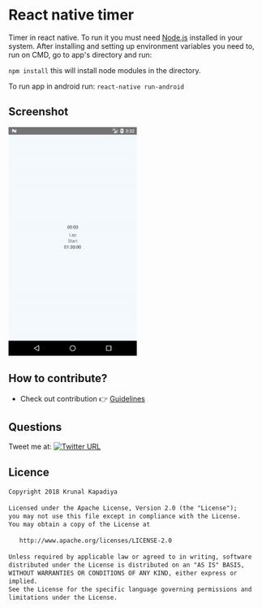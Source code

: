 # React native timer

Timer in react native. To run it you must need [Node.js](https://nodejs.org/en/) installed in your system. After installing and setting up environment variables you need to, run on CMD, go to app's directory and run:

`npm install` this will install node modules in the directory. 

To run app in android run:
`react-native run-android`

## Screenshot
<img src="screenshot.gif" height = "450"/>

## How to contribute?
- Check out contribution :point_right: [Guidelines](./CONTRIBUTING.md)  

## Questions

Tweet me at: 
[![Twitter URL](https://img.shields.io/badge/Twitter-@krunal3kapadiya-blue.svg?style=for-the-badge)](https://twitter.com/krunal3kapadiya)

## Licence
    Copyright 2018 Krunal Kapadiya

    Licensed under the Apache License, Version 2.0 (the "License");
    you may not use this file except in compliance with the License.
    You may obtain a copy of the License at

       http://www.apache.org/licenses/LICENSE-2.0

    Unless required by applicable law or agreed to in writing, software
    distributed under the License is distributed on an "AS IS" BASIS,
    WITHOUT WARRANTIES OR CONDITIONS OF ANY KIND, either express or implied.
    See the License for the specific language governing permissions and
    limitations under the License.
